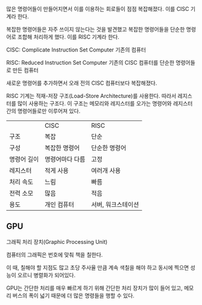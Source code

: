 많은 명령어들이 만들어지면서 이를 이용하는 회로들이 점점 복잡해졌다. 이를 CISC 기계라 한다.

복잡한 명령어들은 자주 쓰이지 않는다는 것을 발견했고 복잡한 명령어들을 단순한 명령어로 조합해 처리하게 했다. 이를 RISC 기계라 한다.

CISC: Complicate Instruction Set Computer 기존의 컴퓨터

RISC: Reduced Instruction Set Computer 기존의 CISC 컴퓨터를 단순한 명령어들로 만든 컴퓨터

새로운 명령어를 추가하면서 오래 전의 CISC 컴퓨터보다 복잡해졌다.

  

RISC 기계는 적재-저장 구조(Load-Store Architecture)를 사용한다. 따라서 레지스터를 많이 사용하는 구조다. 이 구조는 메모리와 레지스터를 오가는 명령어와 레지스터 간의 명령어들로만 이루어져 있다.

|   |   |   |
|---|---|---|
||CISC|RISC|
|구조|복잡|단순|
|구성|복잡한 명령어|단순한 명령어|
|명령어 길이|명령어마다 다름|고정|
|레지스터|적게 사용|여러개 사용|
|처리 속도|느림|빠름|
|전력 소모|많음|적음|
|용도|개인 컴퓨터|서버, 워크스테이션|

  

## GPU

그래픽 처리 장치(Graphic Processing Unit)

컴퓨터의 그래픽은 번호에 맞춰 책을 칠한다.

이 때, 칠해야 할 지점도 많고 초당 주사율 만큼 계속 색칠을 해야 하고 동시에 찍으면 성능이 오르니 병렬화가 되어있다.

GPU는 간단한 처리를 매우 빠르게 하기 위해 간단한 처리 장치가 많이 들어 있고, 메모리 버스의 폭이 넓기 때문에 더 많은 명령들을 행할 수 있다.